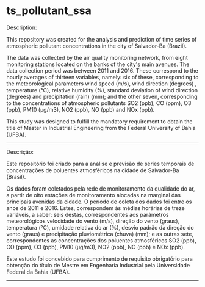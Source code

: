 # ts_pollutant_ssa
 Description: 

 This repository was created for the analysis and prediction of time series of atmospheric pollutant concentrations in the city of Salvador-Ba (Brazil).

The data was collected by the air quality monitoring network, from eight monitoring stations located on the banks of the city's main avenues. The data collection period was between 2011 and 2016. These correspond to the hourly averages of thirteen variables, namely: six of these, corresponding to the meteorological parameters wind speed (m/s), wind direction (degrees) , temperature (°C), relative humidity (%), standard deviation of wind direction (degrees) and precipitation (rain) (mm); and the other seven, corresponding to the concentrations of atmospheric pollutants SO2 (ppb), CO (ppm), O3 (ppb), PM10 (μg/m3), NO2 (ppb), NO (ppb) and NOx (ppb).

This study was designed to fulfill the mandatory requirement to obtain the title of Master in Industrial Engineering from the Federal University of Bahia (UFBA).

---------------------------------------------------------------------------------------------------------------

Descrição: 

Este repositório foi criado para a análise e previsão de séries temporais de concentrações de poluentes atmosféricos na cidade de Salvador-Ba (Brasil).

Os dados foram coletados pela rede de monitoramento da qualidade do ar, a partir de oito estações de monitoramento alocadas na marginal das principais avenidas da cidade. O período de coleta dos dados foi entre os anos de 2011 e 2016. Estes, correspondem às médias horárias de treze variáveis, a saber: seis destas, correspondentes aos parâmetros meteorológicos velocidade do vento (m/s), direção do vento (graus), temperatura (°C), umidade relativa do ar (%), desvio padrão da direção do vento (graus) e precipitação pluviométrica (chuva) (mm); e as outras sete, correspondentes as concentrações dos poluentes atmosféricos SO2 (ppb), CO (ppm), O3 (ppb), PM10 (μg/m3), NO2 (ppb), NO (ppb) e NOx (ppb).

Este estudo foi concebido para cumprimento de requisito obrigatório para obtenção do título de Mestre em Engenharia Industrial pela Universidade Federal da Bahia (UFBA).

-------------------------------------------------------------------------------------------------------------------
